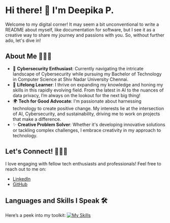# Hi there! 👋 I'm Deepika P.

Welcome to my digital corner! It may seem a bit unconventional to write a README about myself, like documentation for software, but I see it as a creative way to share my journey and passions with you. So, without further ado, let's dive in!

## About Me 🙋🏻‍♀️

- 🔭 **Cybersecurity Enthusiast**: Currently navigating the intricate landscape of Cybersecurity while pursuing my Bachelor of Technology in Computer Science at Shiv Nadar University Chennai.
- 🌱 **Lifelong Learner**: I thrive on expanding my knowledge and honing my skills in this rapidly evolving field. From the latest in AI to the nuances of data privacy, I’m always on the lookout for the next big thing!
- 🌍 **Tech for Good Advocate**: I’m passionate about harnessing technology to create positive change. My interests lie at the intersection of AI, Cybersecurity, and sustainability, driving me to work on projects that make a difference.
- ✨ **Creative Problem Solver**: Whether it's developing innovative solutions or tackling complex challenges, I embrace creativity in my approach to technology.

## Let's Connect! 🙋🏻‍♀️

I love engaging with fellow tech enthusiasts and professionals! Feel free to reach out to me on:

- [LinkedIn](https://www.linkedin.com/in/deepika-p-5a053a258/)
- [GitHub](https://github.com/deepuzz11)
## Languages and Skills I Speak 🛠️

Here’s a peek into my toolkit:
[![My Skills](https://skillicons.dev/icons?i=py,html,css,js,kali,ubuntu,windows,git,github,visualstudio,eclipse,mysql,mongodb,sqlite,postman,firebase)](https://skillicons.dev)
